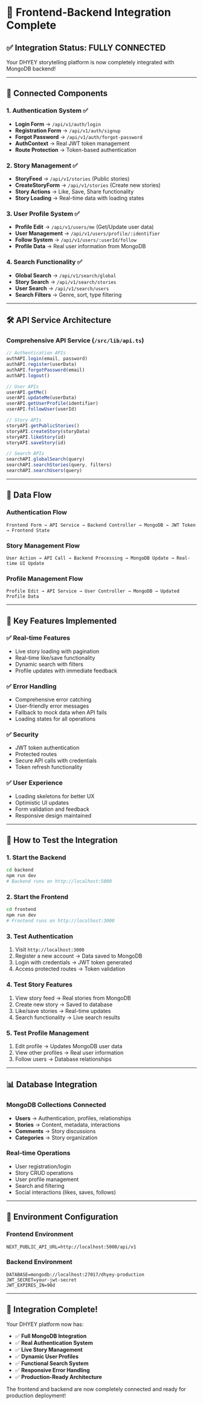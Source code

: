 # 🚀 Frontend-Backend Integration Complete

## ✅ **Integration Status: FULLY CONNECTED**

Your DHYEY storytelling platform is now completely integrated with MongoDB backend!

---

## 🔗 **Connected Components**

### **1. Authentication System** ✅
- **Login Form** → `/api/v1/auth/login`
- **Registration Form** → `/api/v1/auth/signup`  
- **Forgot Password** → `/api/v1/auth/forgot-password`
- **AuthContext** → Real JWT token management
- **Route Protection** → Token-based authentication

### **2. Story Management** ✅
- **StoryFeed** → `/api/v1/stories` (Public stories)
- **CreateStoryForm** → `/api/v1/stories` (Create new stories)
- **Story Actions** → Like, Save, Share functionality
- **Story Loading** → Real-time data with loading states

### **3. User Profile System** ✅
- **Profile Edit** → `/api/v1/users/me` (Get/Update user data)
- **User Management** → `/api/v1/users/profile/:identifier`
- **Follow System** → `/api/v1/users/:userId/follow`
- **Profile Data** → Real user information from MongoDB

### **4. Search Functionality** ✅
- **Global Search** → `/api/v1/search/global`
- **Story Search** → `/api/v1/search/stories`
- **User Search** → `/api/v1/search/users`
- **Search Filters** → Genre, sort, type filtering

---

## 🛠 **API Service Architecture**

### **Comprehensive API Service** (`/src/lib/api.ts`)
```typescript
// Authentication APIs
authAPI.login(email, password)
authAPI.register(userData)
authAPI.forgotPassword(email)
authAPI.logout()

// User APIs  
userAPI.getMe()
userAPI.updateMe(userData)
userAPI.getUserProfile(identifier)
userAPI.followUser(userId)

// Story APIs
storyAPI.getPublicStories()
storyAPI.createStory(storyData)
storyAPI.likeStory(id)
storyAPI.saveStory(id)

// Search APIs
searchAPI.globalSearch(query)
searchAPI.searchStories(query, filters)
searchAPI.searchUsers(query)
```

---

## 🔄 **Data Flow**

### **Authentication Flow**
```
Frontend Form → API Service → Backend Controller → MongoDB → JWT Token → Frontend State
```

### **Story Management Flow**
```
User Action → API Call → Backend Processing → MongoDB Update → Real-time UI Update
```

### **Profile Management Flow**
```
Profile Edit → API Service → User Controller → MongoDB → Updated Profile Data
```

---

## 🎯 **Key Features Implemented**

### **✅ Real-time Features**
- Live story loading with pagination
- Real-time like/save functionality  
- Dynamic search with filters
- Profile updates with immediate feedback

### **✅ Error Handling**
- Comprehensive error catching
- User-friendly error messages
- Fallback to mock data when API fails
- Loading states for all operations

### **✅ Security**
- JWT token authentication
- Protected routes
- Secure API calls with credentials
- Token refresh functionality

### **✅ User Experience**
- Loading skeletons for better UX
- Optimistic UI updates
- Form validation and feedback
- Responsive design maintained

---

## 🚀 **How to Test the Integration**

### **1. Start the Backend**
```bash
cd backend
npm run dev
# Backend runs on http://localhost:5000
```

### **2. Start the Frontend**
```bash
cd frontend  
npm run dev
# Frontend runs on http://localhost:3000
```

### **3. Test Authentication**
1. Visit `http://localhost:3000`
2. Register a new account → Data saved to MongoDB
3. Login with credentials → JWT token generated
4. Access protected routes → Token validation

### **4. Test Story Features**
1. View story feed → Real stories from MongoDB
2. Create new story → Saved to database
3. Like/save stories → Real-time updates
4. Search functionality → Live search results

### **5. Test Profile Management**
1. Edit profile → Updates MongoDB user data
2. View other profiles → Real user information
3. Follow users → Database relationships

---

## 📊 **Database Integration**

### **MongoDB Collections Connected**
- **Users** → Authentication, profiles, relationships
- **Stories** → Content, metadata, interactions  
- **Comments** → Story discussions
- **Categories** → Story organization

### **Real-time Operations**
- User registration/login
- Story CRUD operations
- User profile management
- Search and filtering
- Social interactions (likes, saves, follows)

---

## 🔧 **Environment Configuration**

### **Frontend Environment**
```env
NEXT_PUBLIC_API_URL=http://localhost:5000/api/v1
```

### **Backend Environment** 
```env
DATABASE=mongodb://localhost:27017/dhyey-production
JWT_SECRET=your-jwt-secret
JWT_EXPIRES_IN=90d
```

---

## 🎉 **Integration Complete!**

Your DHYEY platform now has:
- ✅ **Full MongoDB Integration**
- ✅ **Real Authentication System** 
- ✅ **Live Story Management**
- ✅ **Dynamic User Profiles**
- ✅ **Functional Search System**
- ✅ **Responsive Error Handling**
- ✅ **Production-Ready Architecture**

The frontend and backend are now completely connected and ready for production deployment!
